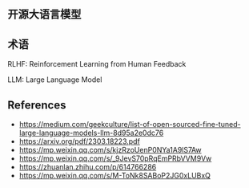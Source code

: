 ## 开源大语言模型

## 术语

RLHF: Reinforcement Learning from Human Feedback

LLM: Large Language Model

## References

* https://medium.com/geekculture/list-of-open-sourced-fine-tuned-large-language-models-llm-8d95a2e0dc76
* https://arxiv.org/pdf/2303.18223.pdf
* https://mp.weixin.qq.com/s/kjzRzoUenP0NYa1A9lS7Aw
* https://mp.weixin.qq.com/s/_9JevS70pRqEmPRbVVM9Vw
* https://zhuanlan.zhihu.com/p/614766286
* https://mp.weixin.qq.com/s/M-ToNk8SABoP2JG0xLUBxQ
